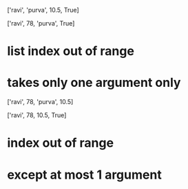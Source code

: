 ['ravi', 'purva', 10.5, True]

['ravi', 78, 'purva', True]
# list index out of range
# takes only one argument only


['ravi', 78, 'purva', 10.5]

['ravi', 78, 10.5, True]
# index out of range
# except at most 1 argument
